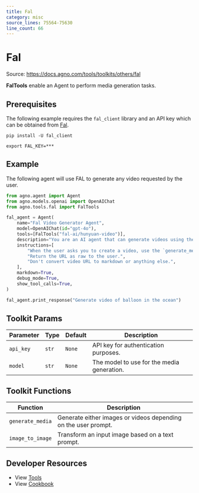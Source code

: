 ```yaml
---
title: Fal
category: misc
source_lines: 75564-75630
line_count: 66
---
```


# Fal
Source: https://docs.agno.com/tools/toolkits/others/fal



**FalTools** enable an Agent to perform media generation tasks.

## Prerequisites

The following example requires the `fal_client` library and an API key which can be obtained from [Fal](https://fal.ai/).

```shell
pip install -U fal_client
```

```shell
export FAL_KEY=***
```

## Example

The following agent will use FAL to generate any video requested by the user.

```python cookbook/tools/fal_tools.py
from agno.agent import Agent
from agno.models.openai import OpenAIChat
from agno.tools.fal import FalTools

fal_agent = Agent(
    name="Fal Video Generator Agent",
    model=OpenAIChat(id="gpt-4o"),
    tools=[FalTools("fal-ai/hunyuan-video")],
    description="You are an AI agent that can generate videos using the Fal API.",
    instructions=[
        "When the user asks you to create a video, use the `generate_media` tool to create the video.",
        "Return the URL as raw to the user.",
        "Don't convert video URL to markdown or anything else.",
    ],
    markdown=True,
    debug_mode=True,
    show_tool_calls=True,
)

fal_agent.print_response("Generate video of balloon in the ocean")
```

## Toolkit Params

| Parameter | Type  | Default | Description                                |
| --------- | ----- | ------- | ------------------------------------------ |
| `api_key` | `str` | `None`  | API key for authentication purposes.       |
| `model`   | `str` | `None`  | The model to use for the media generation. |

## Toolkit Functions

| Function         | Description                                                    |
| ---------------- | -------------------------------------------------------------- |
| `generate_media` | Generate either images or videos depending on the user prompt. |
| `image_to_image` | Transform an input image based on a text prompt.               |

## Developer Resources

* View [Tools](https://github.com/agno-agi/agno/blob/main/libs/agno/agno/tools/fal.py)
* View [Cookbook](https://github.com/agno-agi/agno/blob/main/cookbook/tools/fal_tools.py)


